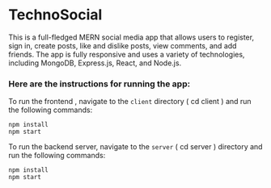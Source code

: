 # TechnoSocial

This is a full-fledged MERN social media app that allows users to register, sign in, create posts, like and dislike posts, view comments, and add friends. The app is fully responsive and uses a variety of technologies, including MongoDB, Express.js, React, and Node.js.

### Here are the instructions for running the app:

To run the frontend , navigate to the `client` directory ( cd client ) and run the following commands:

```
npm install
npm start
```

To run the backend server, navigate to the `server` ( cd server ) directory and run the following commands:

```
npm install
npm start
```
